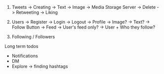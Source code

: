 1. Tweets
   -> Creating
        -> Text
        -> Image -> Media Storage Server
    -> Delete
    -> Retweeting
    -> Liking

2. Users
   -> Register
   -> Login
   -> Logout
   -> Profile
        -> Image?
        -> Text?
        -> Follow Button
   -> Feed
        -> User's feed only?
        -> User + Who they follow?

3. Following / Followers

Long term todos
- Notifications
- DM
- Explore -> finding hashtags
